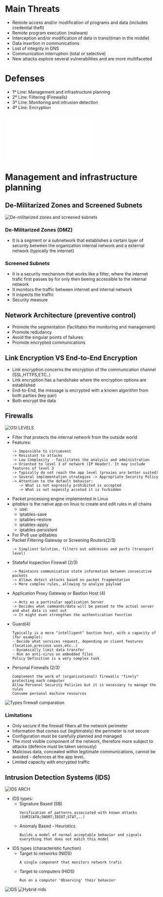 # Main Threats
- Remote access and/or modification of programs and data (includes credential theft)
- Remote program execution (malware)
- Interception and/or modification of data in transit(man in the middle)
- Data insertion in communications
- Lost of integrity in DNS
- Communication interruption (total or selective)
- New attacks explore several vulnerabilities and are more multifaceted
# Defenses
- 1º Line: Management and infrastructure planning
- 2º Line: Filtering (Firewalls)
- 3º Line: Monitoring and intrusion detection
- 4º Line: Encryption

![Tech Stack for Information Security](slides-assets/sec-diagram.md)

# Management and infrastructure planning
## De-Militarized Zones and Screened Subnets
![De-militarized zones and screened subnets](slides-assets/de-mili.png)
### De-Militarized Zones (DMZ)
- It is a segment or a subnetwork that establishes a certain layer of security between the organization internal network and a external network (typically the internet)
### Screened Subnets
- It is a security mechanism that works like a filter, where the internet trafic first passes by for only then beeing accessible to the internal network 
- It monitors the traffic between internet and internal network
- It inspects the traffic
- Security measure
## Network Architecture (preventive control)
- Promote the segmentation (facilitates the monitoring and management)
- Promote redudancy
- Avoid the singular points of failures
- Promote encrypted communications
## Link Encryption VS End-to-End Encryption
- Link encryption concerns the encryption of the communication channel (SSL,HTTPS,ETC..)
- Link encryption has a handshake where the encryption options are established
- End-to-End, the message is encrypted with a known algorithm from both parties (key pair)
- Both encrypt the data
## Firewalls
![OSI LEVELS](slides-assets/OSI-7-layers.jpg)
- Filter that protects the internal network from the outside world
- Features:
  ```
  -> Impossible to circumvent
  -> Resistant to attacks
  -> Low Complexity - facilitates the analysis and administration
  -> Oriented to level 3 of network (IP Header). It may include features of level 3
  -> Typically do not reach the app level (proxies are better suited)
  -> Several implementation strategies -> Appropriate Security Policy
  -> Attention to the default behavior:
     -> What is not expressly prohibited is accepted
     -> What is not expessly acceted it is forbidden
  ```
- Packet processing engine implemented in Linux
- *iptables* is the native app on linux to create and edit rules in all chains
  - use:
  - iptables-save
  - iptables-restore
  - iptables-apply
  - iptables-persistent
- For IPv6 use ip6tables
- Packet Filtering Gateway or Screening Routers(2/3)
  ```
  -> Simpliest Solution, filters out addresses and ports (transport level)
  ```
- Stateful Inspection Firewall (2/3)
  ```
  -> Maintains communication state information between consecutive packets
  -> Allows detect attacks based on packet fragmentation
  -> More complex rules, allowing to analyze payload
  ```
- Application Proxy Gateway or Bastion Host (4)
  ```
  -> Acts as a particular application Server
  -> Decides what commands/data will be passed to the actual server and what data is sent out
  -> It might even strengthen the authentication function
  ```
- Guard(4)
  ```
  Typically is a more "intelligent" bastion host, with a capacity of (for example):
  - Decide what services request, depending on client features (location,previous uses,etc..)
  - Dynamically limit data transfer
  - Run an anti-virus on embedded files
  Policy Definition is a very complex task
  ```
- Personal Firewalls (2/3)
  ```
  Complement the work of (organizational) firewalls "finely" protecting each computer
  Allow Personal Security Policies but it is necessary to manage the rules
  Consume personal machine resources
  ```
![Types firewall comparation](slides-assets/firewall-types-comparation.png)
### Limitations
- Only secure if the firewall filters all the network perimeter
- Information that comes out (legitimately) the perimeter is not secure
- Configuration must be carefully planned and managed
- The most visible component of the network, therefore more subject to attacks (defence must be taken seriously)
- Malicious data, concealed within legitimate communications, cannot be avoided - defences at the app level..
- Limited capacity with encrypted traffic
## Intrusion Detection Systems (IDS)
![IDS ARCH](slides-assets/IDS-ARCH.png)
- IDS types:
  - Signature Based (SB)
    ```
    Verification of patterns associated with known attacks (SURICATA;SNORT;IDIOT;STAT,..)
    ```
  - Anomaly Based - Heuristics
    ```
    Builds a model of normal acceptable behavior and signals everything that does not match this model
    ```
- IDS types (characteristic function)
  - Target to networks (NIDS)
    ```
    A single component that monitors network trafic
    ```
  - Target to computers (HIDS)
    ```
    Run on a computer 'Observing' their behavior
    ```
![IDS](slides-assets/IDS.png)
![Hybrid nids](slides-assets/NidsArchHybrid.png)